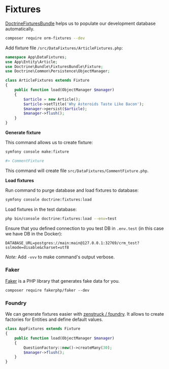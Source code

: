 # Fixtures

[DoctrineFixturesBundle](https://symfony.com/bundles/DoctrineFixturesBundle/current/index.html) helps us to populate our development database automatically.

```bash
composer require orm-fixtures --dev
```

Add fixture file `/src/DataFixtures/ArticleFixtures.php`:

```php
namespace App\DataFixtures;
use App\Entity\Article;
use Doctrine\Bundle\FixturesBundle\Fixture;
use Doctrine\Common\Persistence\ObjectManager;

class ArticleFixtures extends Fixture
{
    public function load(ObjectManager $manager)
    {
        $article = new Article();
        $article->setTitle('Why Asteroids Taste Like Bacon');
        $manager->persist($article);
        $manager->flush();
    }
}
```

**Generate fixture**

This command allows us to create fixture:

```bash
symfony console make:fixture

#> CommentFixture
```

This command will create file `src/DataFixtures/CommentFixture.php`.

**Load fixtures**

Run command to purge database and load fixtures to database:

```bash
symfony console doctrine:fixtures:load
```
Load fixtures in the test database:

```bash
php bin/console doctrine:fixtures:load --env=test
```
Ensure that you defined connection to you test DB in `.env.test` (in this case we have DB in the Docker):

```
DATABASE_URL=postgres://main:main@127.0.0.1:32769/crm_test?sslmode=disable&charset=utf8
```

*Note:* Add `-vvv` to make command's output verbose.

### Faker

[Faker](https://github.com/FakerPHP/Faker) is a PHP library that generates fake data for you.

```
composer require fakerphp/faker --dev
```

### Foundry

We can generate fixtures easier with [zenstruck / foundry](https://github.com/zenstruck/foundry).
It allows to create factories for Entities and define default values.

```php
class AppFixtures extends Fixture
{
    public function load(ObjectManager $manager)
    {
        QuestionFactory::new()->createMany(30);
        $manager->flush();
    }
}
```
